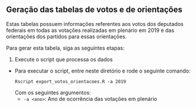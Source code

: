 ## Geração das tabelas de votos e de orientações

Estas tabelas possuem informações referentes aos votos dos deputados federais em todas as votações realizadas em plenário em 2019 e das orientações dos partidos para essas orientações.

Para gerar esta tabela, siga as seguintes etapas:

1. Execute o script que processa os dados
  * Para executar o script, entre neste diretório e rode o seguinte comando:
    ```
    Rscript export_votos_orientacoes.R -a 2019
    ```
    Com os seguintes argumentos:
     * `-a <ano>`: Ano de ocorrência das votações em plenário     
